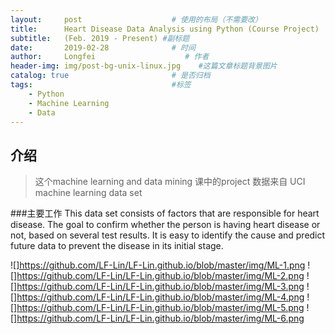 ```yaml
---
layout:     post                    # 使用的布局（不需要改）
title:      Heart Disease Data Analysis using Python (Course Project)               # 标题 
subtitle:   (Feb. 2019 - Present) #副标题
date:       2019-02-28              # 时间
author:     Longfei                    # 作者
header-img: img/post-bg-unix-linux.jpg    #这篇文章标题背景图片
catalog: true                       # 是否归档
tags:                               #标签
    - Python
	- Machine Learning
	- Data
---
```


## 介绍
>这个machine learning and data mining 课中的project
>数据来自 UCI machine learning data set

###主要工作
This data set consists of factors that are responsible for heart disease. The goal to confirm whether the person is having heart disease or not, based on several test results.  It is easy to identify the cause and predict future data to prevent the disease in its initial stage.

![]https://github.com/LF-Lin/LF-Lin.github.io/blob/master/img/ML-1.png
![]https://github.com/LF-Lin/LF-Lin.github.io/blob/master/img/ML-2.png
![]https://github.com/LF-Lin/LF-Lin.github.io/blob/master/img/ML-3.png
![]https://github.com/LF-Lin/LF-Lin.github.io/blob/master/img/ML-4.png
![]https://github.com/LF-Lin/LF-Lin.github.io/blob/master/img/ML-5.png
![]https://github.com/LF-Lin/LF-Lin.github.io/blob/master/img/ML-6.png
